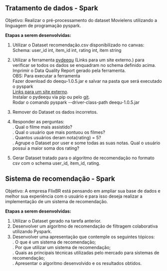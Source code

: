## Tratamento de dados - Spark  

Objetivo: Realizar o pré-processamento do dataset Movielens utilizando a linguagem de programação pyspark.

**Etapas a serem desenvolvidas:**

1. Utilizar o Dataset recomendação.csv disponibilizado no canvas:  
Schema: user_id int, item_id int, rating int, item string  

2. Utilizar a ferramenta [pydeequ](https://pypi.org/project/pydeequ/) (Links para um site externo.) para verificar se todos os dados se enquadram no schema definido acima. Imprimir o Data Quality Report gerado pela ferramenta.  
OBS: Para executar a ferramenta  
Fazer download do deequ-1.0.5.jar e salvar na pasta que será executado o pyspark  
 [Links para um site externo](https://repo1.maven.org/maven2/com/amazon/deequ/deequ/1.0.5/deequ-1.0.5.jar).  
Instalar o pydeequ via pip ou pelo [git](https://github.com/margitaii/pydeequ).   
Rodar o comando   pyspark --driver-class-path deequ-1.0.5.jar  

3. Remover do Dataset os dados incorretos.  

4. Responder as perguntas:  
. Qual o filme mais assistido?  
. Qual o usuário que mais pontuou os filmes?  
. Quantos usuários deram nota(rating) = 5?  
. Agrupe o Dataset por user e some todas as suas notas. Qual o usuário possui a maior soma dos rating?  

5. Gerar Dataset tratado para o algoritmo de recomendação no formato csv com o schema user_id, item_id, rating.  

## Sistema de recomendação - Spark

Objetivo: A empresa FlixBR está pensando em ampliar sua base de dados e melhor sua experiência com o usuário e para isso deseja realizar a implementação de um sistema de recomendação.   

**Etapas a serem desenvolvidas:**  

1. Utilizar o Dataset gerado na tarefa anterior.  
2. Desenvolver um algoritmo de recomendação de filtragem colaborativa utilizando Pyspark.  
3. Desenvolver uma apresentação que contemple os seguintes tópicos:  
. O que é um sistema de recomendação;  
. Por que utilizar um sistema de recomendação;  
. Quais as principais técnicas utilizadas pelo mercado para sistemas de recomendação;  
. Apresentar o algoritmo desenvolvido e os resultados obtidos.  
